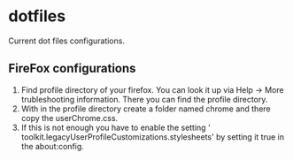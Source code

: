 # dotfiles

Current dot files configurations.

## FireFox configurations

1. Find profile directory of your firefox. You can look it up via Help -> More trubleshooting information. There you can find the profile directory.
2. With in the profile directory create a folder named chrome and there copy the userChrome.css.
3. If this is not enough you have to enable the setting ' toolkit.legacyUserProfileCustomizations.stylesheets' by setting it true in the about:config.
